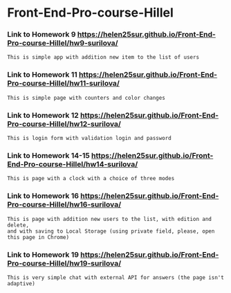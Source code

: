 # Front-End-Pro-course-Hillel

### Link to Homework 9 https://helen25sur.github.io/Front-End-Pro-course-Hillel/hw9-surilova/ 
    
    This is simple app with addition new item to the list of users
    
### Link to Homework 11 https://helen25sur.github.io/Front-End-Pro-course-Hillel/hw11-surilova/ 

    This is simple page with counters and color changes
    
### Link to Homework 12 https://helen25sur.github.io/Front-End-Pro-course-Hillel/hw12-surilova/

    This is login form with validation login and password
    
### Link to Homework 14-15 https://helen25sur.github.io/Front-End-Pro-course-Hillel/hw14-surilova/

    This is page with a clock with a choice of three modes 
    
### Link to Homework 16 https://helen25sur.github.io/Front-End-Pro-course-Hillel/hw16-surilova/

    This is page with addition new users to the list, with edition and delete, 
    and with saving to Local Storage (using private field, please, open this page in Chrome)
    
### Link to Homework 19 https://helen25sur.github.io/Front-End-Pro-course-Hillel/hw19-surilova/

    This is very simple chat with external API for answers (the page isn't adaptive)
    
